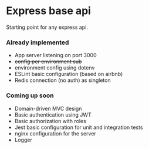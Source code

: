 # Express base api
Starting point for any express api.

### Already implemented

* App server listening on port 3000
* ~~config per environment sub~~
* environment config using dotenv
* ESLint basic configuration (based on airbnb)
* Redis connection (no auth) as singleton

### Coming up soon

* Domain-driven MVC design
* Basic authentication using JWT
* Basic authorization with roles
* Jest basic configuration for unit and integration tests
* nginx configuration for the server
* Logger
